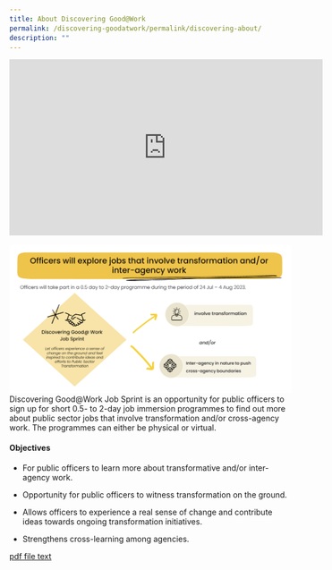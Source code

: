 ```yaml
---
title: About Discovering Good@Work
permalink: /discovering-goodatwork/permalink/discovering-about/
description: ""
---
```

<iframe allowfullscreen="" allow="accelerometer; autoplay; clipboard-write; encrypted-media; gyroscope; picture-in-picture; web-share" frameborder="0" title="YouTube video player" src="https://www.youtube.com/embed/sv8Vq3KluOk" height="315" width="560"></iframe>

![](/images/JS%20Gen/about%20js.png)Discovering Good@Work Job Sprint is an opportunity for public officers to sign up for short 0.5- to 2-day job immersion programmes to find out more about public sector jobs that involve transformation and/or cross-agency work. The programmes can either be physical or virtual.

#### Objectives
* For public officers to learn more about transformative and/or inter-agency work.

* Opportunity for public officers to witness transformation on the ground.
 
* Allows officers to experience a real sense of change and contribute ideas towards ongoing transformation initiatives.  

* Strengthens cross-learning among agencies.

[pdf file text](/files/Bell%20Boating%20and%20Kayaking%20Try-out%202019.pdf)